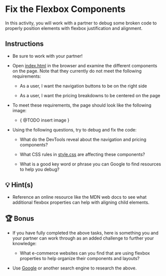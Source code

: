 # Fix the Flexbox Components

In this activity, you will work with a partner to debug some broken code to properly position elements with flexbox justification and alignment.

## Instructions

* Be sure to work with your partner!

* Open [index.html](./Unsolved/index.html) in the browser and examine the different components on the page. Note that they currently do not meet the following requirements:

  * As a user, I want the navigation buttons to be on the right side

  * As a user, I want the pricing breakdowns to be centered on the page

* To meet these requirements, the page should look like the following image:

  * { @TODO insert image }

* Using the following questions, try to debug and fix the code:
  
  * What do the DevTools reveal about the navigation and pricing components?
  
  * What CSS rules in [style.css](./Unsolved/assets/css/style.css) are affecting these components?
  
  * What is a good key word or phrase you can Google to find resources to help you debug?

## 💡 Hint(s)

* Reference an online resource like the MDN web docs to see what additional flexbox properties can help with aligning child elements.

## 🏆 Bonus

* If you have fully completed the above tasks, here is something you and your partner can work through as an added challenge to further your knowledge:

  * What e-commerce websites can you find that are using flexbox properties to help organize their components and layouts?

* Use [Google](https://www.google.com) or another search engine to research the above.
